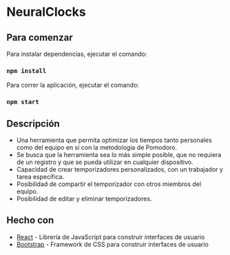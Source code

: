 # NeuralClocks

## Para comenzar

Para instalar dependencias, ejecutar el comando:
### `npm install`

Para correr la aplicación, ejecutar el comando:
### `npm start`

## Descripción
* Una herramienta que permita optimizar los tiempos tanto personales como del equipo en si con la metodología de Pomodoro.
* Se busca que la herramienta sea lo más simple posible, que no requiera de un registro y que se pueda utilizar en cualquier dispositivo.
* Capacidad de crear temporizadores personalizados, con un trabajador y tarea específica.
* Posibilidad de compartir el temporizador con otros miembros del equipo.
* Posibilidad de editar y eliminar temporizadores.



## Hecho con

* [React](https://reactjs.org/) - Librería de JavaScript para construir interfaces de usuario
* [Bootstrap](https://getbootstrap.com/) - Framework de CSS para construir interfaces de usuario